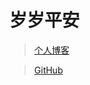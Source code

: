 # 岁岁平安

> [个人博客](https://blog.csdn.net/m0_37965018)


> [GitHub](https://github.com/Corefo/ "github")
